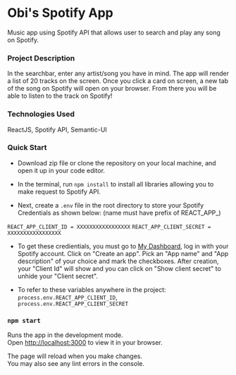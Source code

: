 # Obi's Spotify App

Music app using Spotify API that allows user to search and play any song on Spotify.

### Project Description

In the searchbar, enter any artist/song you have in mind. The app will render a list of 20 tracks on the screen. Once you click a card on screen, a new tab of the song on Spotify will open on your browser. From there you will be able to listen to the track on Spotify!

### Technologies Used

ReactJS, Spotify API, Semantic-UI

### Quick Start

- Download zip file or clone the repository on your local machine, and open it up in your code editor.

- In the terminal, run `npm install` to install all libraries allowing you to make request to Spotify API.

- Next, create a `.env` file in the root directory to store your Spotify Credentials as shown below:
(name must have prefix of REACT_APP_)

`REACT_APP_CLIENT_ID = XXXXXXXXXXXXXXXXX`
`REACT_APP_CLIENT_SECRET = XXXXXXXXXXXXXXXXX`

- To get these credientials, you must go to [My Dashboard](https://developer.spotify.com/dashboard/), log in with your Spotify account. Click on "Create an app". Pick an "App name" and "App description" of your choice and mark the checkboxes. After creation, your "Client Id" will show and you can click on "Show client secret" to unhide your "Client secret".

- To refer to these variables anywhere in the project: `process.env.REACT_APP_CLIENT_ID`, `process.env.REACT_APP_CLIENT_SECRET`

### `npm start`

Runs the app in the development mode.\
Open [http://localhost:3000](http://localhost:3000) to view it in your browser.

The page will reload when you make changes.\
You may also see any lint errors in the console.

